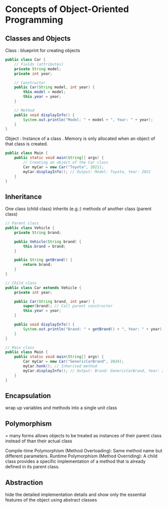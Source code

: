 # Concepts of Object-Oriented Programming 

## Classes and Objects

Class : blueprint for creating objects
```java
public class Car {
    // Fields (attributes)
    private String model;
    private int year;

    // Constructor
    public Car(String model, int year) {
        this.model = model;
        this.year = year;
    }

    // Method
    public void displayInfo() {
        System.out.println("Model: " + model + ", Year: " + year);
    }
}
```

Object :  Instance of a class . Memory is only allocated when an object of that class is created.

```java
public class Main {
    public static void main(String[] args) {
        // Creating an object of the Car class
        Car myCar = new Car("Toyota", 2021);
        myCar.displayInfo(); // Output: Model: Toyota, Year: 2021
    }
}
```

## Inheritance 

One class (child class) inherits (e.g.:) methods of another class (parent class)

```java
// Parent class
public class Vehicle {
    private String brand;

    public Vehicle(String brand) {
        this.brand = brand;
    }

    public String getBrand() {
        return brand;
    }
}

// Child class
public class Car extends Vehicle {
    private int year;

    public Car(String brand, int year) {
        super(brand); // Call parent constructor
        this.year = year;
    }

    public void displayInfo() {
        System.out.println("Brand: " + getBrand() + ", Year: " + year);
    }
}

// Main class
public class Main {
    public static void main(String[] args) {
        Car myCar = new Car("GenericCarBrand", 2024);
        myCar.honk(); // Inherited method
        myCar.displayInfo(); // Output: Brand: GenericCarBrand, Year: 2021
    }
}
```
## Encapsulation 

wrap up variables and methods into a single unit class


## Polymorphism 

= many forms 
allows objects to be treated as instances of their parent class instead of than their actual class

Compile-time Polymorphism (Method Overloading): Same method name but different parameters.
Runtime Polymorphism (Method Overriding): A child class provides a specific implementation of a method that is already  
defined in its parent class.

## Abstraction
hide the detailed implementation details and show only the essential features of the object using  abstract classes


